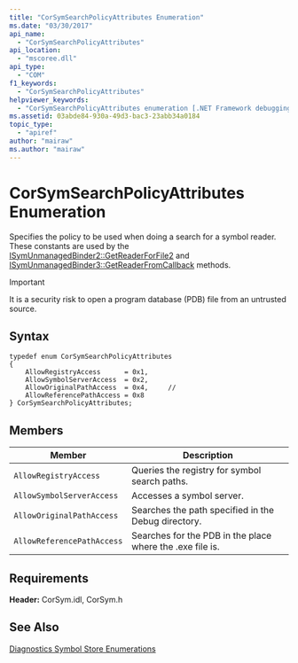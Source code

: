 ```yaml
---
title: "CorSymSearchPolicyAttributes Enumeration"
ms.date: "03/30/2017"
api_name: 
  - "CorSymSearchPolicyAttributes"
api_location: 
  - "mscoree.dll"
api_type: 
  - "COM"
f1_keywords: 
  - "CorSymSearchPolicyAttributes"
helpviewer_keywords: 
  - "CorSymSearchPolicyAttributes enumeration [.NET Framework debugging]"
ms.assetid: 03abde84-930a-49d3-bac3-23abb34a0184
topic_type: 
  - "apiref"
author: "mairaw"
ms.author: "mairaw"
---
```

# CorSymSearchPolicyAttributes Enumeration
Specifies the policy to be used when doing a search for a symbol reader. These constants are used by the [ISymUnmanagedBinder2::GetReaderForFile2](../../../../docs/framework/unmanaged-api/diagnostics/isymunmanagedbinder2-getreaderforfile2-method.md) and [ISymUnmanagedBinder3::GetReaderFromCallback](../../../../docs/framework/unmanaged-api/diagnostics/isymunmanagedbinder3-getreaderfromcallback-method.md) methods.  

> [!IMPORTANT]
>  It is a security risk to open a program database (PDB) file from an untrusted source.  

## Syntax  

```  
typedef enum CorSymSearchPolicyAttributes  
{  
    AllowRegistryAccess      = 0x1,       
    AllowSymbolServerAccess  = 0x2,  
    AllowOriginalPathAccess  = 0x4,     //      
    AllowReferencePathAccess = 0x8  
} CorSymSearchPolicyAttributes;  
```  

## Members  


|Member|Description|  
|------------|-----------------|  
|`AllowRegistryAccess`|Queries the registry for symbol search paths.|  
|`AllowSymbolServerAccess`|Accesses a symbol server.|  
|`AllowOriginalPathAccess`|Searches the path specified in the Debug directory.|  
|`AllowReferencePathAccess`|Searches for the PDB in the place where the .exe file is.|  

## Requirements  
 **Header:** CorSym.idl, CorSym.h  

## See Also  
 [Diagnostics Symbol Store Enumerations](../../../../docs/framework/unmanaged-api/diagnostics/diagnostics-symbol-store-enumerations.md)
